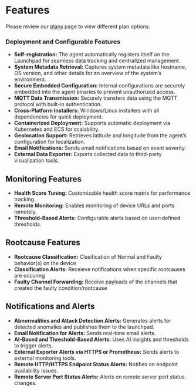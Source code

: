 # Features

Please review our [plans](./Plans.md) page to view different plan options.

### Deployment and Configurable Features

- **Self-registration:** The agent automatically registers itself on the Launchpad for seamless data tracking and centralized management.
- **System Metadata Retrieval:** Captures system metadata like hostname, OS version, and other details for an overview of the system’s environment.
- **Secure Embedded Configuration:** Internal configurations are securely embedded into the agent binaries to prevent unauthorized access.
- **MQTT Data Transmission:** Securely transfers data using the MQTT protocol with built-in authentication.
- **Cross-Platform Installers:** Windows/Linux installers with all dependencies for quick deployment.
- **Containerized Deployment:** Supports automatic deployment via Kubernetes and ECS for scalability.
- **Geolocation Support:** Retrieves latitude and longitude from the agent’s configuration for localization.
- **Email Notifications:** Sends email notifications based on event severity.
- **External Data Exporter:** Exports collected data to third-party visualization tools.

## Monitoring Features

- **Health Score Tuning:** Customizable health score matrix for performance tracking.
- **Remote Monitoring:** Enables monitoring of device URLs and ports remotely.
- **Threshold-Based Alerts:** Configurable alerts based on user-defined thresholds.

## Rootcause Features
- **Rootcause Classification:** Clasification of Normal and Faulty behavior(s) on the device
- **Classification Alerts:** Receieve notifications when specific rootcauses are occuring
- **Faulty Channel Forwarding:** Receive payloads of the channels that created the faulty condition/rootcause 

## Notifications and Alerts

- **Abnormalities and Attack Detection Alerts:** Generates alerts for detected anomalies and publishes them to the launchpad.
- **Email Notification for Alerts:** Sends real-time email alerts.
- **AI-Based and Threshold-Based Alerts:** Uses AI insights and thresholds to trigger alerts.
- **External Exporter Alerts via HTTPS or Prometheus:** Sends alerts to external monitoring tools.
- **Remote HTTP/HTTPS Endpoint Status Alerts:** Notifies on endpoint availability issues.
- **Remote Server Port Status Alerts:** Alerts on remote server port status changes.
